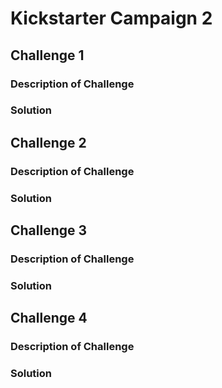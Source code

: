 # Kickstarter Campaign 2

## Challenge 1

### Description of Challenge

### Solution

## Challenge 2

### Description of Challenge

### Solution

## Challenge 3

### Description of Challenge

### Solution

## Challenge 4

### Description of Challenge

### Solution
